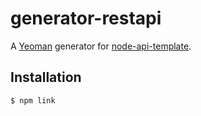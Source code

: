 # generator-restapi
A [Yeoman](http://yeoman.io/) generator for [node-api-template](https://github.com/amimof/node-api-template).

## Installation

```
$ npm link
```